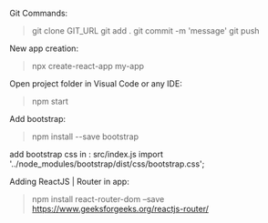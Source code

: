 Git Commands:

> git clone GIT_URL
> git add .
> git commit -m 'message'
> git push

New app creation:
> npx create-react-app my-app

Open project folder in Visual Code or any IDE:
> npm start

Add bootstrap:
> npm install --save bootstrap

add bootstrap css in : src/index.js
import '../node_modules/bootstrap/dist/css/bootstrap.css';

Adding ReactJS | Router in app:
> npm install react-router-dom –save
https://www.geeksforgeeks.org/reactjs-router/